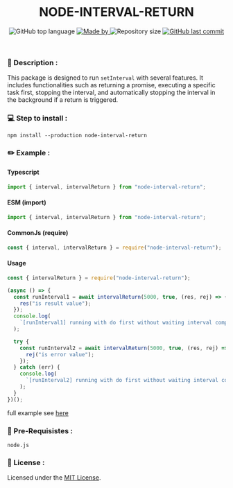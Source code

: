 <h1 align="center">
    NODE-INTERVAL-RETURN
</h1>

<p align="center">
  <img alt="GitHub top language" src="https://img.shields.io/github/languages/top/damartripamungkas/node-interval-return?color=04D361&labelColor=000000">
  
  <a href="#">
    <img alt="Made by" src="https://img.shields.io/static/v1?label=made%20by&message=damartripamungkas&color=04D361&labelColor=000000">
  </a>
  
  <img alt="Repository size" src="https://img.shields.io/github/repo-size/damartripamungkas/node-interval-return?color=04D361&labelColor=000000">
  
  <a href="#">
    <img alt="GitHub last commit" src="https://img.shields.io/github/last-commit/damartripamungkas/node-interval-return?color=04D361&labelColor=000000">
  </a>
</p>

<br>

### 📖 Description :

This package is designed to run `setInterval` with several features. It includes functionalities such as returning a promise, executing a specific task first, stopping the interval, and automatically stopping the interval in the background if a return is triggered.

### 💻 Step to install :

```
npm install --production node-interval-return
```

### ✏️ Example :

#### Typescript

```javascript
import { interval, intervalReturn } from "node-interval-return";
```

#### ESM (import)

```javascript
import { interval, intervalReturn } from "node-interval-return";
```

#### CommonJs (require)

```javascript
const { interval, intervalReturn } = require("node-interval-return");
```

#### Usage

```javascript
const { intervalReturn } = require("node-interval-return");

(async () => {
  const runInterval1 = await intervalReturn(5000, true, (res, rej) => {
    res("is result value");
  });
  console.log(
    `[runInterval1] running with do first without waiting interval complete, result: ${runInterval1}`
  );

  try {
    const runInterval2 = await intervalReturn(5000, true, (res, rej) => {
      rej("is error value");
    });
  } catch (err) {
    console.log(
      `[runInterval2] running with do first without waiting interval complete, error: ${err}`
    );
  }
})();
```

full example see [here](./test)

### 🧾 Pre-Requisistes :

```
node.js
```

### 📝 License :

Licensed under the [MIT License](./LICENSE).
